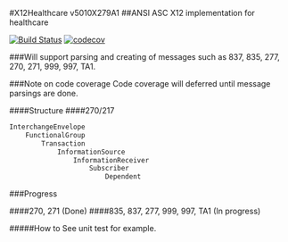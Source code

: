 #X12Healthcare v5010X279A1
##ANSI ASC X12 implementation for healthcare

[![Build Status](https://travis-ci.org/xiaoerge/X12Healthcare.svg?branch=master)](https://travis-ci.org/xiaoerge/X12Healthcare)
[![codecov](https://codecov.io/gh/xiaoerge/x12healthcare/branch/master/graph/badge.svg)](https://codecov.io/gh/xiaoerge/x12healthcare)

###Will support parsing and creating of messages such as 837, 835, 277, 270, 271, 999, 997, TA1.

###Note on code coverage
Code coverage will deferred until message parsings are done.

####Structure
####270/217
```python
InterchangeEnvelope
    FunctionalGroup
        Transaction
            InformationSource
                InformationReceiver
                    Subscriber
                        Dependent
```

###Progress

####270, 271 (Done)
####835, 837, 277, 999, 997, TA1 (In progress)

#####How to
See unit test for example.
